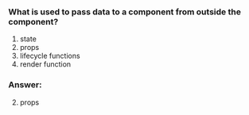 ### What is used to pass data to a component from outside the component?

1. state
2. props
3. lifecycle functions
4. render function

### Answer:
2. props

